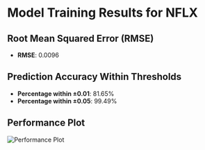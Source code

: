 # Model Training Results for NFLX

## Root Mean Squared Error (RMSE)
- **RMSE**: 0.0096

## Prediction Accuracy Within Thresholds
- **Percentage within ±0.01**: 81.65%
- **Percentage within ±0.05**: 99.49%

## Performance Plot
![Performance Plot](../imgs/NFLX.png)
